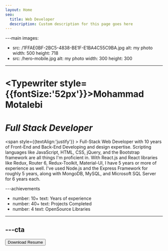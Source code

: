 ```yaml
---
layout: Home
seo:
  title: Web Developer
  description: Custom description for this page goes here
---
```


---main
images:
  - src: /1FFAE0BF-2BC5-4838-BE1F-E1BA4C55C9BA.jpg
    alt: my photo
    width: 500
    height: 718
  - src: /hero-mobile.jpg
    alt: my photo
    width: 300
    height: 300
---

# <Typewriter style={{fontSize:'52px'}}>Mohammad Motalebi</Typewriter>

# *Full Stack Developer*

<Sep size={12} />

<span  style={{textAlign:'justify'}} >
Full-Stack Web Developer with 10 years of Front-End and Back-End Developing and design expertise. Scripting languages like JavaScript, HTML, CSS, jQuery, and the Bootstrap framework are all things I'm proficient in. With React.js and React libraries like Redux, Router 6, Redux-Toolkit, Material-UI, I have 5 years or more of experience as well. I've used Node.js and the Express Framework for roughly 5 years, along with MongoDB, MySQL, and Microsoft SQL Server for 6 years each.
</span>


---achievements
- number: 10+
  text: Years of experience
- number: 40+
  text: Projects Completed
- number: 4
  text: OpenSource Libraries
---



---cta
---
<Button href="/Mohammad-Motalebi-nfsd-202023.pdf" size="lg">
  Download Resume
</Button>
